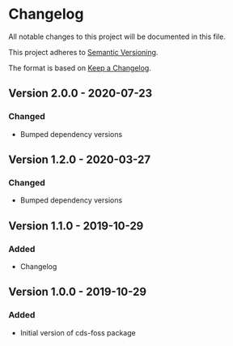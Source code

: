# Changelog

All notable changes to this project will be documented in this file.

This project adheres to [Semantic Versioning](http://semver.org/).

The format is based on [Keep a Changelog](http://keepachangelog.com/).

## Version 2.0.0 - 2020-07-23

### Changed
- Bumped dependency versions

## Version 1.2.0 - 2020-03-27

### Changed
- Bumped dependency versions

## Version 1.1.0 - 2019-10-29

### Added
- Changelog

## Version 1.0.0 - 2019-10-29

### Added
- Initial version of cds-foss package

